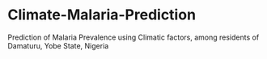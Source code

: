 # Climate-Malaria-Prediction
Prediction of Malaria Prevalence using Climatic factors, among residents of Damaturu, Yobe State, Nigeria
